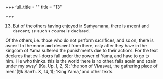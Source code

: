 +++
full_title = ""
title = "13"

+++


13. But of the others having enjoyed in Saṁyamana, there is ascent and descent; as such a course is declared.

Of the others, i.e. those who do not perform sacrifices, and so on, there is ascent to the moon and descent from there, only after they have in the kingdom of Yama suffered the punishments due to their actions. For the text declares that evil-doers fall under the power of Yama, and have to go to him, 'He who thinks, this is the world there is no other, falls again and again under my sway' (Ka. Up. I, 2, 6); 'the son of Vivasvat, the gathering place of men' (R̥k Saṁh. X, 14, 1); 'King Yama,' and other texts.

